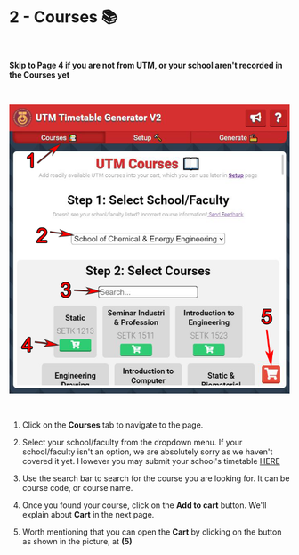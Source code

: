 # 2 - Courses 📚

<br/>

__Skip to Page 4 if you are not from UTM, or your school aren't recorded in the Courses yet__

<br/>

![Guide to Courses Page](/img/tutorial2_guide.png)

<br/>

1. Click on the __Courses__ tab to navigate to the page.
1. Select your school/faculty from the dropdown menu. If your school/faculty isn't an option, we are absolutely sorry as we haven't covered it yet. However you may submit your school's timetable [HERE](https://docs.google.com/forms/d/e/1FAIpQLSfXOIkb-wu3sXxMd662vuNdGp-Gs4w08suZPKgw7BeIChrmUQ/viewform)

1. Use the search bar to search for the course you are looking for. It can be course code, or course name.

1. Once you found your course, click on the __Add to cart__ button. We'll explain about __Cart__ in the next page.

1. Worth mentioning that you can open the __Cart__  by clicking on the button as shown in the picture, at __(5)__
